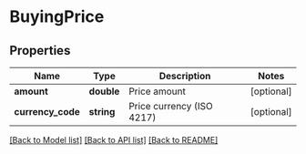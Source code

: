 # BuyingPrice

## Properties
Name | Type | Description | Notes
------------ | ------------- | ------------- | -------------
**amount** | **double** | Price amount | [optional] 
**currency_code** | **string** | Price currency (ISO 4217) | [optional] 

[[Back to Model list]](../README.md#documentation-for-models) [[Back to API list]](../README.md#documentation-for-api-endpoints) [[Back to README]](../README.md)


